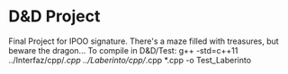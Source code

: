 # D&D Project
Final Project for IPOO signature.
There's a maze filled with treasures, but beware the dragon...
To compile in D&D/Test: 
g++ -std=c++11 ../Interfaz/cpp/*.cpp ../Laberinto/cpp/*.cpp *.cpp -o Test_Laberinto
